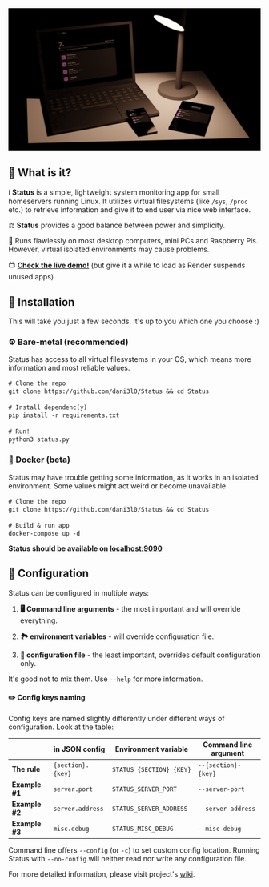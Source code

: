 <img src="status.png" width="800">

## :thinking: What is it?

:information_source: **Status** is a simple, lightweight system monitoring app for small homeservers running Linux.
It utilizes virtual filesystems (like `/sys`, `/proc` etc.) to retrieve information and give it to end user via nice web interface.

:balance_scale: **Status** provides a good  balance between power and simplicity.

:runner: Runs flawlessly on most desktop computers, mini PCs and Raspberry Pis. However, virtual isolated environments may cause problems.

:tv: **[Check the live demo!](https://status-ksk5.onrender.com/)** (but give it a while to load as Render suspends unused apps)


## :rocket: Installation

This will take you just a few seconds. It's up to you which one you choose :)

### :gear: Bare-metal (recommended)

Status has access to all virtual filesystems in your OS, which means more information and most reliable values.

```
# Clone the repo
git clone https://github.com/dani3l0/Status && cd Status

# Install dependenc(y)
pip install -r requirements.txt

# Run!
python3 status.py
```

### :whale: Docker (beta)

Status may have trouble getting some information, as it works in an isolated environment. Some values might act weird or become unavailable.

```
# Clone the repo
git clone https://github.com/dani3l0/Status && cd Status

# Build & run app
docker-compose up -d
```

**Status should be available on [localhost:9090](http://localhost:9090)**


## :wrench: Configuration

Status can be configured in multiple ways:

1. **:desktop_computer: Command line arguments** - the most important and will override everything.

2. **:national_park: environment variables** - will override configuration file.

3. **:memo: configuration file** - the least important, overrides default configuration only.

It's good not to mix them. Use `--help` for more information.

#### :pencil2: Config keys naming

Config keys are named slightly differently under different ways of configuration. Look at the table:

|                | in JSON config      | Environment variable        | Command line argument |
|----------------|---------------------|-----------------------------|-----------------------|
| **The rule**   | `{section}.{key}`   | `STATUS_{SECTION}_{KEY}`    | `--{section}-{key}`   |
| **Example #1** | `server.port`       | `STATUS_SERVER_PORT`        | `--server-port`       |
| **Example #2** | `server.address`    | `STATUS_SERVER_ADDRESS`     | `--server-address`    |
| **Example #3** | `misc.debug`        | `STATUS_MISC_DEBUG`         | `--misc-debug`        |

Command line offers `--config` (or `-c`) to set custom config location. Running Status with `--no-config` will neither read nor write any configuration file.

For more detailed information, please visit project's [wiki](wiki).
